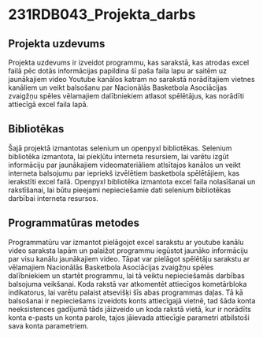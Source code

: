 # 231RDB043_Projekta_darbs
## Projekta uzdevums
Projekta uzdevums ir izveidot programmu, kas sarakstā, kas atrodas excel failā pēc dotās informācijas papildina šī paša faila lapu ar saitēm uz jaunākajiem video Youtube kanālos katram no sarakstā norādītajiem vietnes kanāliem un veikt balsošanu par Nacionālās Basketbola Asociācijas zvaigžņu spēles vēlamajiem dalībniekiem atlasot spēlētājus, kas norādīti attiecīgā excel faila lapā.

## Bibliotēkas
Šajā projektā izmantotas selenium un openpyxl bibliotēkas. Selenium bibliotēka izmantota, lai piekļūtu interneta resursiem, lai varētu izgūt informāciju par jaunākajiem videomateriāliem atlsītajos kanālos un veikt interneta balsojumu par iepriekš izvēlētiem basketbola spēlētājiem, kas ierakstīti excel failā. Openpyxl bibliotēka izmantota excel faila nolasīšanai un rakstīšanai, lai būtu pieejami nepieciešamie dati selenium bibliotēkas darbībai interneta resursos.

## Programmatūras metodes
Programmatūru var izmantot pielāgojot excel sarakstu ar youtube kanālu video saraksta lapām un palaižot programmu iegūstot jaunāko informāciju par visu kanālu jaunākajiem video. Tāpat var pielāgot spēlētāju sarakstu ar vēlamajiem Nacionālās Basketbola Asociācijas zvaigžņu spēles dalībniekiem un startēt programmu, lai tā veiktu nepieciešamās darbības balsojuma veikšanai. Koda rakstā var atkomentēt attiecīgos kometārbloka indikatorus, lai varētu palaist atsevišķi šīs abas programmas daļas. Tā kā balsošanai ir nepieciešams izveidots konts attiecīgajā vietnē, tad šāda konta neeksistences gadījumā tāds jāizveido un koda rakstā vietā, kur ir norādīts konta e-pasts un konta parole, tajos jāievada attiecīgie parametri atbilstoši sava konta parametriem.